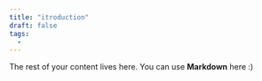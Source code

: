 ```yaml
---
title: "itroduction"
draft: false
tags:
  -
---
```

 The rest of your content lives here. You can use **Markdown** here :)